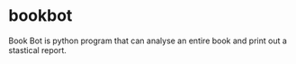 # bookbot
Book Bot is python program that can analyse an entire book and print out a stastical report.